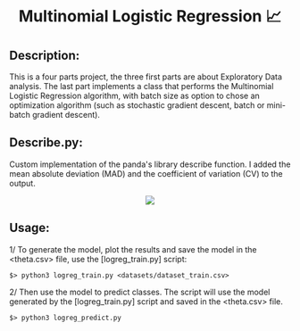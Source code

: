 <div align="center">
  <center><h1>Multinomial Logistic Regression 📈</h1></center>
  </div>

## Description:

This is a four parts project, the three first parts are about Exploratory Data analysis. The last part implements a class that performs the Multinomial Logistic Regression algorithm, with batch size as option to chose an optimization algorithm (such as stochastic gradient descent, batch or mini-batch gradient descent).


## Describe.py:

Custom implementation of the panda's library describe function. I added the mean absolute deviation (MAD) and the coefficient of variation (CV) to the output.

<p align="center">
<img src="https://user-images.githubusercontent.com/91064070/238584138-4a9e1a82-85a6-4435-b7d0-d7e8f8988a76.png"/>
</p>

## Usage:

<!--![image](https://user-images.githubusercontent.com/91064070/217234438-dbcb4473-bef4-44d6-8efb-eee9a3378c30.png)-->

1/ To generate the model, plot the results and save the model in the <theta.csv> file, use the [logreg_train.py] script:

```shell
$> python3 logreg_train.py <datasets/dataset_train.csv>
```

2/ Then use the model to predict classes. The script will use the model generated by the [logreg_train.py] script and saved in the <theta.csv> file.

```shell
$> python3 logreg_predict.py
```